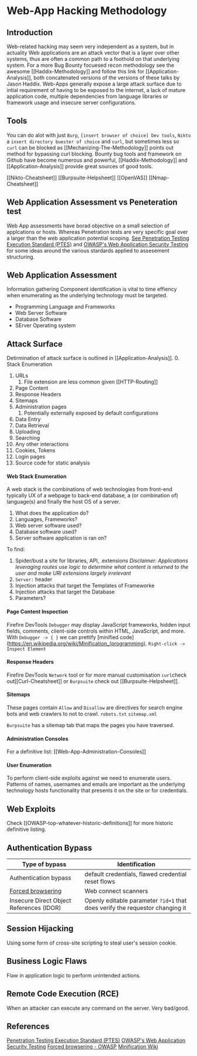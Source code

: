 # Web-App Hacking Methodology
## Introduction

Web-related hacking may seem very independent as a system, but in actuality Web applications are an attack vector that is a layer over other systems, thus are often a common path to a foothold on that underlying system. For a more Bug Bounty focuesed recon methodology see the awesome [[Haddix-Methodology]] and follow this link for [[Application-Analysis]], both concatenated versions of the versions of these talks by Jason Haddix. Web-Apps generally expose a large attack surface due to intial requirement of having to be exposed to the internet, a lack of mature application code, multiple dependencies from language libraries or framework usage and insecure server configurations.

## Tools
You can do alot with just `Burp`, `[insert browser of choice] Dev tools`, `Nikto` a `insert directory buester of choice` and `curl`, but sometimes less so `curl` can be blocked as [[Mechanizing-The-Methodology]] points out method for bypassing curl blocking. Bounty bug tools and framework on Github have become numerous and powerful, [[Haddix-Methodology]] and [[Application-Analysis]] provide great sources of good tools.

[[Nikto-Cheatsheet]]
[[Burpsuite-Helpsheet]]
[[OpenVAS]]
[[Nmap-Cheatsheet]]


## Web Application Assessment vs Peneteration test
Web App assessments have borad objective on a small selection of applcations or hosts. Whereas Penetration tests are very specific goal over  a larger than the web application potential scoping. [See Penetration Testing Execution Standard (PTES)](http://www.pentest-standard.org/index.php/Main_Page) and [OWASP's Web Application Security Testing](https://owasp.org/www-project-web-security-testing-guide/) for some ideas around the various stardards applied to assesement structuring.

## Web Application Assessment
Information gathering 
Component identification is vital to time effiency when enumerating as the underlying technology must be targeted.
 - Programming Language and Frameworks
 - Web Server Software
 - Database Software
 - SErver Operating system

## Attack Surface
Detirmination of attack surface is outlined in [[Application-Analysis]].
0. Stack Enumeration
1. URLs
	1. File extension are less common given [[HTTP-Routing]]
2. Page Content
3. Response Headers
4. Sitemaps
5. Administration pages
	1. Potentially externally exposed by default configurations
6. Data Entry
7. Data Retrieval
8. Uploading
9. Searching
10. Any other interactions
11. Cookies, Tokens
12. Login pages
13. Source code for static analysis


#### Web Stack Enumeration
A web stack is the combinations of web technologies from front-end typically UX of a webpage to back-end database, a (or combination of) language(s) and finally the host OS of a server.

1. What does the application do?
2. Languages, Frameworks?
3. Web server software used?
4. Database software used?
5. Server software application is ran on?

To find: 
1. Spider/bust a site for libraries, API, .extensions
*Disclaimer: Applications leveraging routes use logic to determine what content is returned to the user and make URI extensions largely irrelevant*
2. `Server:` header
3. Injection attacks that target the Templates of Frameworke
4. Injection attacks that target the Database
5. Parameters?

#### Page Content Inspection 
Firefire DevTools `Debugger` may display JavaScript frameworks, hidden input fields, comments, client-side controls within HTML, JavaScript, and more. With `Debugger -> { }` we can prettify [minified code](https://en.wikipedia.org/wiki/Minification_(programming). `Right-click -> Inspect Element`

#### Response Headers
Firefire DevTools `Network` tool or for more manual customisation `curl`check out[[Curl-Cheatsheet]] or `Burpsuite` check out [[Burpsuite-Helpsheet]].

#### Sitemaps
These pages contain `Allow` and `Disallow` are directives for search engine bots and web crawlers to not to crawl.
`robots.txt` 
`sitemap.xml`

`Burpsuite` has a sitemap tab that maps the pages you have traversed.

#### Administration Consoles
For a definitive list: [[Web-App-Administration-Consoles]]


#### User Enumeration
To perform client-side exploits against we need to enumerate users. Patterns of names, usernames and emails are important as the underlying technology hosts functionality that presents it on the site or for credentials.


## Web Exploits
Check [[OWASP-top-whatever-historic-definitions]] for more historic definitive listing.


## Authentication Bypass

Type of bypass | Identification 
--- | ---
Authentication bypass | default credentials, flawed credential reset flows
[Forced browsering](https://owasp.org/www-community/attacks/Forced_browsing) | Web connect scanners
Insecure Direct Object References (IDOR) | Openly editable parameter `?id=1` that does verify the requestor changing it

## Session Hijacking
Using some form of cross-site scripting to steal user's session cookie.

## Business Logic Flaws
Flaw in application logic to perform unintended actions.

## Remote Code Execution (RCE)
When an attacker can execute any command on the server. Very bad/good.


## References

[Penetration Testing Execution Standard (PTES)](http://www.pentest-standard.org/index.php/Main_Page)
[OWASP's Web Application Security Testing](https://owasp.org/www-project-web-security-testing-guide/)
[Forced browsering - OWASP](https://owasp.org/www-community/attacks/Forced_browsing)
[Minification Wiki](https://en.wikipedia.org/wiki/Minification_(programming))